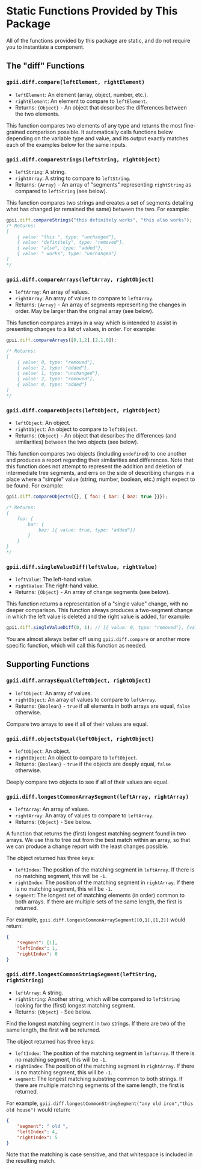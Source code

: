 # Static Functions Provided by This Package

All of the functions provided by this package are static, and do not require you to instantiate a component.

## The "diff" Functions

### `gpii.diff.compare(leftElement, rightElement)`
* `leftElement`: An element (array, object, number, etc.).
* `rightElement`: An element to compare to `leftElement`.
* Returns: `{Object}` - An object that describes the differences between the two elements.

This function compares two elements of any type and returns the most fine-grained comparison possible.  It automatically
calls functions below depending on the variable type and value, and its output exactly matches each of the examples
below for the same inputs.


### `gpii.diff.compareStrings(leftString, rightObject)`
* `leftString`: A string.
* `rightArray`: A string to compare to `leftString`.
* Returns: `{Array}` - An array of "segments" representing `rightString` as compared to `leftString` (see below).

This function compares two strings and creates a set of segments detailing what has changed (or remained the same)
between the two.  For example:

```javascript
gpii.diff.compareStrings("this definitely works", "this also works");
/* Returns:
[
    { value: "this ", type: "unchanged"},
    { value: "definitely", type: "removed"},
    { value: "also", type: "added"},
    { value: " works", type: "unchanged"}
]
*/
```

### `gpii.diff.compareArrays(leftArray, rightObject)`
* `leftArray`: An array of values.
* `rightArray`: An array of values to compare to `leftArray`.
* Returns: `{Array}` - An array of segments representing the changes in order.  May be larger than the original array (see below).

This function compares arrays in a way which is intended to assist in presenting changes to a list of values, in order.
For example:

```javascript
gpii.diff.compareArrays([0,1,2],[2,1,0]);

/* Returns:
[
    { value: 0, type: "removed"},
    { value: 2, type: "added"},
    { value: 1, type: "unchanged"},
    { value: 2, type: "removed"},
    { value: 0, type: "added"}
]
*/
```


### `gpii.diff.compareObjects(leftObject, rightObject)`
* `leftObject`: An object.
* `rightObject`: An object to compare to `leftObject`.
* Returns: `{Object}` - An object that describes the differences (and similarities) between the two objects (see below).

This function compares two objects (including `undefined`) to one another and produces a report regarding their
similarities and differences.  Note that this function does not attempt to represent the addition and deletion of
intermediate tree segments, and errs on the side of describing changes in a place where a "simple" value (string,
number, boolean, etc.) might expect to be found.  For example:

```javascript
gpii.diff.compareObjects({}, { foo: { bar: { baz: true }}});

/* Returns:
{
    foo: {
        bar: {
            baz: [{ value: true, type: "added"}]
        }
    }
}
*/
```

### `gpii.diff.singleValueDiff(leftValue, rightValue)`
* `leftValue`: The left-hand value.
* `rightValue`: The right-hand value.
* Returns: `{Object}` - An array of change segments (see below).

This function returns a representation of a "single value" change, with no deeper comparison.  This function always
produces a two-segment change in which the left value is deleted and the right value is added, for example:

```javascript
gpii.diff.singleValueDiff(0, 1); // [{ value: 0, type: "removed"}, {value: 1, type: "added"}]
```

You are almost always better off using `gpii.diff.compare` or another more specific function, which will call this
function as needed.

## Supporting Functions

### `gpii.diff.arraysEqual(leftObject, rightObject)`
* `leftObject`: An array of values.
* `rightObject`: An array of values to compare to `leftArray`.
* Returns: `{Boolean}` - `true` if all elements in both arrays are equal, `false` otherwise.

Compare two arrays to see if all of their values are equal.

### `gpii.diff.objectsEqual(leftObject, rightObject)`
* `leftObject`: An object.
* `rightObject`: An object to compare to `leftObject`.
* Returns: `{Boolean}` - `true` if the objects are deeply equal, `false` otherwise.

Deeply compare two objects to see if all of their values are equal.


### `gpii.diff.longestCommonArraySegment(leftArray, rightArray)`
* `leftArray`: An array of values.
* `rightArray`: An array of values to compare to `leftArray`.
* Returns: `{Object}` - See below.

A function that returns the (first) longest matching segment found in two arrays.  We use this to tree out from the
best match within an array, so that we can produce a change report with the least changes possible.

The object returned has three keys:

* `leftIndex`:  The position of the matching segment in `leftArray`.  If there is no matching segment, this will be `-1`.
*  `rightIndex`: The position of the matching segment in `rightArray`.  If there is no matching segment, this will be `-1`.
*  `segment`:    The longest set of matching elements (in order) common to both arrays.  If there are multiple sets of the same length, the first is returned.

For example, `gpii.diff.longestCommonArraySegment([0,1],[1,2])` would return:

```json
{
    "segment": [1],
    "leftIndex": 1,
    "rightIndex": 0
}
```

### `gpii.diff.longestCommonStringSegment(leftString, rightString)`
* `leftArray`: A string.
* `rightString`: Another string, which will be compared to `leftString` looking for the (first) longest matching segment.
* Returns: `{Object}` - See below.


Find the longest matching segment in two strings.  If there are two of the same length, the first will be returned.

The object returned has three keys:

* `leftIndex`:  The position of the matching segment in `leftArray`.  If there is no matching segment, this will be `-1`.
* `rightIndex`: The position of the matching segment in `rightArray`.  If there is no matching segment, this will be `-1`.
* `segment`:    The longest matching substring common to both strings.  If there are multiple matching segments of the same length, the first is returned.

For example, `gpii.diff.longestCommonStringSegment("any old iron","this old house")` would return:

```json
{
    "segment": " old ",
    "leftIndex": 4,
    "rightIndex": 5
}
```

Note that the matching is case sensitive, and that whitespace is included in the resulting match.